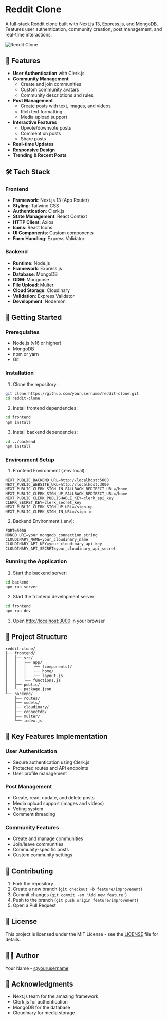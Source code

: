 # Reddit Clone

A full-stack Reddit clone built with Next.js 13, Express.js, and MongoDB. Features user authentication, community creation, post management, and real-time interactions.

![Reddit Clone](public/reddit.png)

## 🌟 Features

- **User Authentication** with Clerk.js
- **Community Management**
  - Create and join communities
  - Custom community avatars
  - Community descriptions and rules
- **Post Management**
  - Create posts with text, images, and videos
  - Rich text formatting
  - Media upload support
- **Interactive Features**
  - Upvote/downvote posts
  - Comment on posts
  - Share posts
- **Real-time Updates**
- **Responsive Design**
- **Trending & Recent Posts**

## 🛠️ Tech Stack

### Frontend
- **Framework**: Next.js 13 (App Router)
- **Styling**: Tailwind CSS
- **Authentication**: Clerk.js
- **State Management**: React Context
- **HTTP Client**: Axios
- **Icons**: React Icons
- **UI Components**: Custom components
- **Form Handling**: Express Validator

### Backend
- **Runtime**: Node.js
- **Framework**: Express.js
- **Database**: MongoDB
- **ODM**: Mongoose
- **File Upload**: Multer
- **Cloud Storage**: Cloudinary
- **Validation**: Express Validator
- **Development**: Nodemon

## 🚀 Getting Started

### Prerequisites

- Node.js (v16 or higher)
- MongoDB
- npm or yarn
- Git

### Installation

1. Clone the repository:
```bash
git clone https://github.com/yourusername/reddit-clone.git
cd reddit-clone
```

2. Install frontend dependencies:
```bash
cd frontend
npm install
```

3. Install backend dependencies:
```bash
cd ../backend
npm install
```

### Environment Setup

1. Frontend Environment (.env.local):
```env
NEXT_PUBLIC_BACKEND_URL=http://localhost:5000
NEXT_PUBLIC_WEBSITE_URL=http://localhost:3000
NEXT_PUBLIC_CLERK_SIGN_IN_FALLBACK_REDIRECT_URL=/home
NEXT_PUBLIC_CLERK_SIGN_UP_FALLBACK_REDIRECT_URL=/home
NEXT_PUBLIC_CLERK_PUBLISHABLE_KEY=clerk_api_key
CLERK_SECRET_KEY=clerk_secret_key
NEXT_PUBLIC_CLERK_SIGN_UP_URL=/sign-up
NEXT_PUBLIC_CLERK_SIGN_IN_URL=/sign-in
```

2. Backend Environment (.env):
```env
PORT=5000
MONGO_URI=your_mongodb_connection_string
CLOUDINARY_NAME=your_cloudinary_name
CLOUDINARY_API_KEY=your_cloudinary_api_key
CLOUDINARY_API_SECRET=your_cloudinary_api_secret
```

### Running the Application

1. Start the backend server:
```bash
cd backend
npm run server
```

2. Start the frontend development server:
```bash
cd frontend
npm run dev
```

3. Open [http://localhost:3000](http://localhost:3000) in your browser

## 📁 Project Structure

```
reddit-clone/
├── frontend/
│   ├── src/
│   │   ├── app/
│   │   │   ├── (components)/
│   │   │   ├── home/
│   │   │   └── layout.js
│   │   └── functions.js
│   ├── public/
│   └── package.json
└── backend/
    ├── routes/
    ├── models/
    ├── cloudinary/
    ├── connectdb/
    ├── multer/
    └── index.js
```

## 🔑 Key Features Implementation

### User Authentication
- Secure authentication using Clerk.js
- Protected routes and API endpoints
- User profile management

### Post Management
- Create, read, update, and delete posts
- Media upload support (images and videos)
- Voting system
- Comment threading

### Community Features
- Create and manage communities
- Join/leave communities
- Community-specific posts
- Custom community settings

## 🤝 Contributing

1. Fork the repository
2. Create a new branch (`git checkout -b feature/improvement`)
3. Commit changes (`git commit -am 'Add new feature'`)
4. Push to the branch (`git push origin feature/improvement`)
5. Open a Pull Request

## 📜 License

This project is licensed under the MIT License - see the [LICENSE](LICENSE) file for details.

## 👨‍💻 Author

Your Name - [@yourusername](https://github.com/yourusername)

## 🙏 Acknowledgments

- Next.js team for the amazing framework
- Clerk.js for authentication
- MongoDB for the database
- Cloudinary for media storage